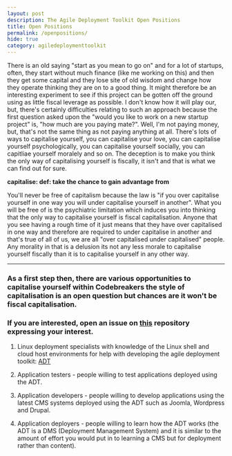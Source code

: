 ```yaml
---
layout: post
description: The Agile Deployment Toolkit Open Positions
title: Open Positions
permalink: /openpositions/
hide: true
category: agiledeploymenttoolkit
---
```


There is an old saying "start as you mean to go on" and for a lot of startups, often, they start without much finance (like me working on this) and then they get some capital and they lose site of old wisdom and change how they operate thinking they are on to a good thing. It might therefore be an interesting experiment to see if this project can be gotten off the ground using as little fiscal leverage as possible. I don't know how it will play our, but, there's certainly difficulties relating to such an approach because the first question asked upon the "would you like to work on a new startup project" is, "how much are you paying mate?". Well, I'm not paying money, but, that's not the same thing as not paying anything at all. There's lots of ways to capitalise yourself, you can capitalise your love, you can capitalise yourself psychologically, you can capitalise yourself socially, you can capitliae yourself moralely and so on. The deception is to make you think the only way of capitalising yourself is fiscally, it isn't and that is what we can find out for sure.

**capitalise: def: take the chance to gain advantage from**

You'll never be free of capitalism because the law is "if you over capitalise yourself in one way you will under capitalise yourself in another". What you will be free of is the psychiatric limitation which induces you into thinking that the only way to capitalise yourself is fiscal capitalisation. Anyone that you see having a rough time of it just means that they have over capitalised in one way and therefore are required to under capitalise in another and that's true of all of us, we are all "over capitalised under capitalised" people. Any morality in that is a delusion its not any less morale to capitalise yourself fiscally than it is to capitalise yourself in any other way. 

------------------------

### As a first step then, there are various opportunities to capitalise yourself within Codebreakers the style of capitalisation is an open question but chances are it won't be fiscal capitalisation.  

### If you are interested, open an issue on [this](https://github.com/agile-deployer/codebreakers/issues) repository expressing your interest. 

1) Linux deployment specialists with knowledge of the Linux shell and cloud host environments for help with developing the agile deployment toolkit: [ADT](https://www.github.com/agile-deployer)  

2) Application testers - people willing to test applications deployed using the ADT.  

3) Application developers - people willing to develop applications using the latest CMS systems deployed using the ADT such as Joomla, Wordpress and Drupal.  

4) Application deployers - people willing to learn how the ADT works (the ADT is a DMS (Deployment Management System) and it is similar to the amount of effort you would put in to learning a CMS but for deployment rather than content). 
